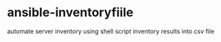 # ansible-inventoryfiile
automate server inventory using shell script inventory results into csv file

